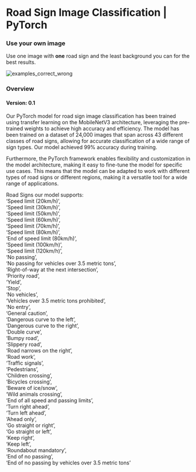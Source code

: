 # Road Sign Image Classification | PyTorch

### Use your own image
Use one image with **one** road sign and the least background you can for the best results.

![examples_correct_wrong](https://github.com/Chris-pap/Road-Sign-Image-Classification-PyTorch/assets/72304041/cc05de43-42d9-4462-989a-bf1f0fe89de1)

### Overview
#### Version: 0.1
Our PyTorch model for road sign image classification has been trained using transfer learning on the MobileNetV3 architecture, leveraging the pre-trained weights to achieve high accuracy and efficiency. The model has been trained on a dataset of 24,000 images that span across 43 different classes of road signs, allowing for accurate classification of a wide range of sign types. Our model achieved 99% accuracy during training.

Furthermore, the PyTorch framework enables flexibility and customization in the model architecture, making it easy to fine-tune the model for specific use cases. This means that the model can be adapted to work with different types of road signs or different regions, making it a versatile tool for a wide range of applications.

Road Signs our model supports:  
‘Speed limit (20km/h)’,   
‘Speed limit (30km/h)’,  
‘Speed limit (50km/h)’,  
‘Speed limit (60km/h)’,  
‘Speed limit (70km/h)’,  
‘Speed limit (80km/h)’,  
‘End of speed limit (80km/h)’,  
‘Speed limit (100km/h)’,  
‘Speed limit (120km/h)’,  
‘No passing’,  
‘No passing for vehicles over 3.5 metric tons’,  
‘Right-of-way at the next intersection’,  
‘Priority road’,  
‘Yield’,  
‘Stop’,  
‘No vehicles’,  
‘Vehicles over 3.5 metric tons prohibited’,  
‘No entry’,  
‘General caution’,  
‘Dangerous curve to the left’,  
‘Dangerous curve to the right’,  
‘Double curve’,  
‘Bumpy road’,  
‘Slippery road’,  
‘Road narrows on the right’,  
‘Road work’,  
‘Traffic signals’,  
‘Pedestrians’,  
‘Children crossing’,  
‘Bicycles crossing’,  
‘Beware of ice/snow’,  
‘Wild animals crossing’,  
‘End of all speed and passing limits’,  
‘Turn right ahead’,  
‘Turn left ahead’,  
‘Ahead only’,  
‘Go straight or right’,  
‘Go straight or left’,  
‘Keep right’,  
‘Keep left’,  
‘Roundabout mandatory’,  
‘End of no passing’,  
‘End of no passing by vehicles over 3.5 metric tons’  
